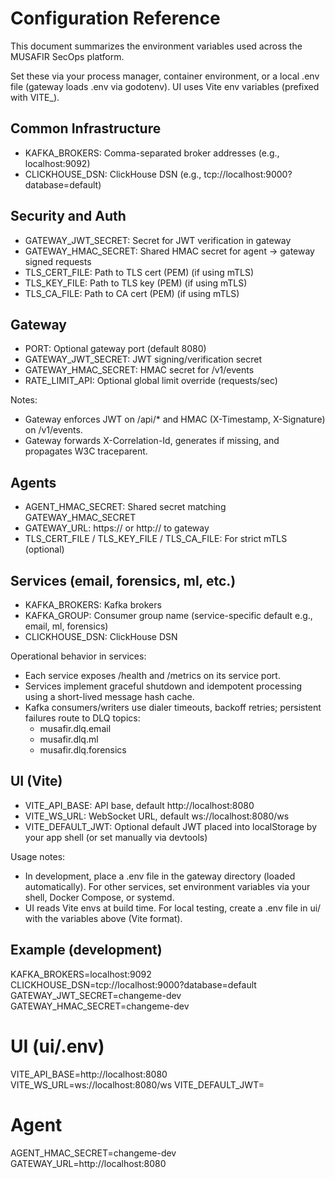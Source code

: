 # Configuration Reference

This document summarizes the environment variables used across the MUSAFIR SecOps platform.

Set these via your process manager, container environment, or a local .env file (gateway loads .env via godotenv). UI uses Vite env variables (prefixed with VITE_).

## Common Infrastructure
- KAFKA_BROKERS: Comma-separated broker addresses (e.g., localhost:9092)
- CLICKHOUSE_DSN: ClickHouse DSN (e.g., tcp://localhost:9000?database=default)

## Security and Auth
- GATEWAY_JWT_SECRET: Secret for JWT verification in gateway
- GATEWAY_HMAC_SECRET: Shared HMAC secret for agent → gateway signed requests
- TLS_CERT_FILE: Path to TLS cert (PEM) (if using mTLS)
- TLS_KEY_FILE: Path to TLS key (PEM) (if using mTLS)
- TLS_CA_FILE: Path to CA cert (PEM) (if using mTLS)

## Gateway
- PORT: Optional gateway port (default 8080)
- GATEWAY_JWT_SECRET: JWT signing/verification secret
- GATEWAY_HMAC_SECRET: HMAC secret for /v1/events
- RATE_LIMIT_API: Optional global limit override (requests/sec)

Notes:
- Gateway enforces JWT on /api/* and HMAC (X-Timestamp, X-Signature) on /v1/events.
- Gateway forwards X-Correlation-Id, generates if missing, and propagates W3C traceparent.

## Agents
- AGENT_HMAC_SECRET: Shared secret matching GATEWAY_HMAC_SECRET
- GATEWAY_URL: https:// or http:// to gateway
- TLS_CERT_FILE / TLS_KEY_FILE / TLS_CA_FILE: For strict mTLS (optional)

## Services (email, forensics, ml, etc.)
- KAFKA_BROKERS: Kafka brokers
- KAFKA_GROUP: Consumer group name (service-specific default e.g., email, ml, forensics)
- CLICKHOUSE_DSN: ClickHouse DSN

Operational behavior in services:
- Each service exposes /health and /metrics on its service port.
- Services implement graceful shutdown and idempotent processing using a short-lived message hash cache.
- Kafka consumers/writers use dialer timeouts, backoff retries; persistent failures route to DLQ topics:
  - musafir.dlq.email
  - musafir.dlq.ml
  - musafir.dlq.forensics

## UI (Vite)
- VITE_API_BASE: API base, default http://localhost:8080
- VITE_WS_URL: WebSocket URL, default ws://localhost:8080/ws
- VITE_DEFAULT_JWT: Optional default JWT placed into localStorage by your app shell (or set manually via devtools)

Usage notes:
- In development, place a .env file in the gateway directory (loaded automatically). For other services, set environment variables via your shell, Docker Compose, or systemd.
- UI reads Vite envs at build time. For local testing, create a .env file in ui/ with the variables above (Vite format).

## Example (development)
KAFKA_BROKERS=localhost:9092
CLICKHOUSE_DSN=tcp://localhost:9000?database=default
GATEWAY_JWT_SECRET=changeme-dev
GATEWAY_HMAC_SECRET=changeme-dev

# UI (ui/.env)
VITE_API_BASE=http://localhost:8080
VITE_WS_URL=ws://localhost:8080/ws
VITE_DEFAULT_JWT=

# Agent
AGENT_HMAC_SECRET=changeme-dev
GATEWAY_URL=http://localhost:8080
